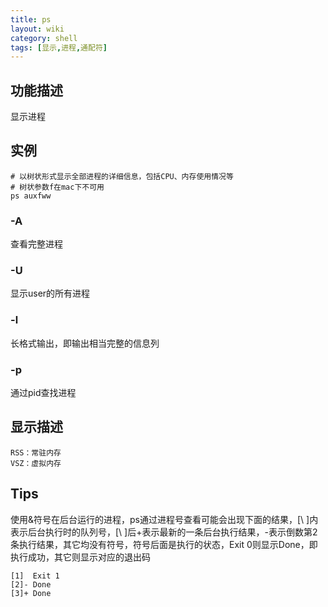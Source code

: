 ```yaml
---
title: ps
layout: wiki
category: shell
tags: [显示,进程,通配符]
---
```


## 功能描述

显示进程

## 实例

~~~
# 以树状形式显示全部进程的详细信息，包括CPU、内存使用情况等
# 树状参数f在mac下不可用
ps auxfww
~~~

### -A

查看完整进程

### -U <user>

显示user的所有进程

### -l

长格式输出，即输出相当完整的信息列

### -p

通过pid查找进程


## 显示描述

~~~Text
RSS：常驻内存
VSZ：虚拟内存
~~~


## Tips

使用&符号在后台运行的进程，ps通过进程号查看可能会出现下面的结果，[\ ]内表示后台执行时的队列号，[\ ]后+表示最新的一条后台执行结果，-表示倒数第2条执行结果，其它均没有符号，符号后面是执行的状态，Exit 0则显示Done，即执行成功，其它则显示对应的退出码

~~~
[1]  Exit 1
[2]- Done
[3]+ Done
~~~
